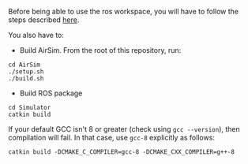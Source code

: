 Before being able to use the ros workspace, you will have to follow the steps described [here](get-ready-to-develop.md).

You also have to:

- Build AirSim. From the root of this repository, run:
```
cd AirSim
./setup.sh
./build.sh
```
- Build ROS package

```
cd Simulator
catkin build
```

If your default GCC isn't 8 or greater (check using `gcc --version`), then compilation will fail. In that case, use `gcc-8` explicitly as follows:

```
catkin build -DCMAKE_C_COMPILER=gcc-8 -DCMAKE_CXX_COMPILER=g++-8
```